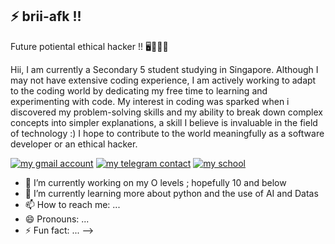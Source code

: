 ## ⚡ brii-afk !!

Future potiental ethical hacker !! 🖥👩🏻‍💻

Hii, I am currently a Secondary 5 student studying in Singapore. Although I may not have extensive coding experience, I am actively working to adapt to the coding world by dedicating my free time to learning and experimenting with code. My interest in coding was sparked when i discovered my problem-solving skills and my ability to break down complex concepts into simpler explanations, a skill I believe is invaluable in the field of technology :) I hope to contribute to the world meaningfully as a software developer or an ethical hacker.

  <p align= "left">
    <a href= "https://mail.google.com/mail/u/0/?tab=rm&ogbl#inbox">
      <img alt= "my gmail account" 
      src= "https://custom-icon-badges.demolab.com/badge/GMAIL-yellow.svg?logo=fire&logoColor=fff"/></a>
    <a href= "https://t.me/walkinbrii">
      <img alt= "my telegram contact" 
      src= "https://custom-icon-badges.demolab.com/badge/TELEGRAM-blue.svg?logo=download-cloud&logoSource=feather"/></a>
    <a href= https://www.holyinnocentshigh.moe.edu.sg/>
      <img alt= "my school"
      src= "https://custom-icon-badges.demolab.com/badge/SCHOOL-green.svg?logo=star"/></a>
    


- 🔭 I’m currently working on my O levels ; hopefully 10 and below 
- 🌱 I’m currently learning more about python and the use of AI and Datas
- 📫 How to reach me: ...
- 😄 Pronouns: ...
- ⚡ Fun fact: ...
-->
